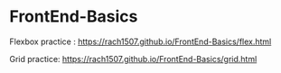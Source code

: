# FrontEnd-Basics


Flexbox practice : https://rach1507.github.io/FrontEnd-Basics/flex.html

Grid practice: https://rach1507.github.io/FrontEnd-Basics/grid.html
